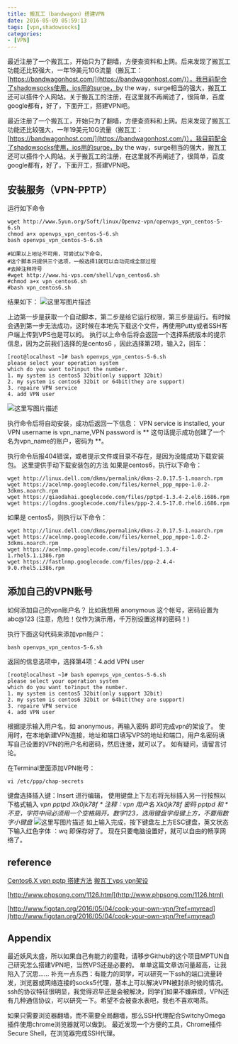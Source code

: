 ```yaml
---
title: 搬瓦工（bandwagon）搭建VPN
date: 2016-05-09 05:59:13
tags: [vpn,shadowsocks]
categories: 
- [VPN]
---
```

最近注册了一个搬瓦工，开始只为了翻墙，方便查资料和上网。后来发现了搬瓦工功能还比较强大，一年19美元10G流量（搬瓦工：[https://bandwagonhost.com/](https://bandwagonhost.com/)），我目前配合了shadowsocks使用，ios用的surge，by the way，surge相当的强大，搬瓦工还可以搭件个人网站。关于搬瓦工的注册，在这里就不再阐述了，很简单，百度google都有，好了，下面开工，搭建VPN吧。
<!--more-->


最近注册了一个搬瓦工，开始只为了翻墙，方便查资料和上网。后来发现了搬瓦工功能还比较强大，一年19美元10G流量（搬瓦工：[https://bandwagonhost.com/](https://bandwagonhost.com/)），我目前配合了shadowsocks使用，ios用的surge，by the way，surge相当的强大，搬瓦工还可以搭件个人网站。关于搬瓦工的注册，在这里就不再阐述了，很简单，百度google都有，好了，下面开工，搭建VPN吧。

安装服务（VPN-PPTP）
--------------
运行如下命令

```
wget http://www.5yun.org/Soft/linux/Openvz-vpn/openvps_vpn_centos-5-6.sh
chmod a+x openvps_vpn_centos-5-6.sh 
bash openvps_vpn_centos-5-6.sh

#如果以上地址不可用，可尝试以下命令，
#这个脚本只提供三个选项，一般选择1就可以自动完成全部过程
#去掉注释符号
#wget http://www.hi-vps.com/shell/vpn_centos6.sh
#chmod a+x vpn_centos6.sh
#bash vpn_centos6.sh
```
结果如下：
![这里写图片描述](http://img.blog.csdn.net/20160402163201595)

上边第一步是获取一个自动脚本，第二步是给它运行权限，第三步是运行。有时候会遇到第一步无法成功，这时候在本地先下载这个文件，再使用Putty或者SSH客户端上传到VPS也是可以的。 
执行以上命令后将会返回一个选择系统版本的提示信息，因为之前我们选择的是centos6 ，因此选择第2项，输入2，回车：

```
[root@localhost ~]# bash openvps_vpn_centos-5-6.sh
please select your operation system
which do you want to?input the number.
1. my system is centos5 32bit(only support 32bit)
2. my system is centos6 32bit or 64bit(they are support)
3. repaire VPN service
4. add VPN user
```

![这里写图片描述](http://img.blog.csdn.net/20160402163645159)

执行命令后将自动安装，成功后返回一下信息： 
VPN service is installed, your VPN username is vpn_name,VPN password is ** 
这句话提示成功创建了一个名为vpn_name的账户，密码为 **。

执行命令后报404错误，或者提示文件或目录不存在，是因为没能成功下载安装包。 
这里提供手动下载安装包的方法 
如果是centos6，执行以下命令：

```
wget http://linux.dell.com/dkms/permalink/dkms-2.0.17.5-1.noarch.rpm
wget https://acelnmp.googlecode.com/files/kernel_ppp_mppe-1.0.2-3dkms.noarch.rpm
wget https://qiaodahai.googlecode.com/files/pptpd-1.3.4-2.el6.i686.rpm
wget https://logdns.googlecode.com/files/ppp-2.4.5-17.0.rhel6.i686.rpm
```
如果是 centos5，则执行以下命令：

```
wget http://linux.dell.com/dkms/permalink/dkms-2.0.17.5-1.noarch.rpm
wget https://acelnmp.googlecode.com/files/kernel_ppp_mppe-1.0.2-3dkms.noarch.rpm
wget https://acelnmp.googlecode.com/files/pptpd-1.3.4-1.rhel5.1.i386.rpm
wget https://fastlnmp.googlecode.com/files/ppp-2.4.4-9.0.rhel5.i386.rpm
```

添加自己的VPN账号
----------
如何添加自己的vpn账户名？ 比如我想用 anonymous 这个帐号，密码设置为 abc@123 (注意，危险！仅作为演示用，千万别设置这样的密码！)

执行下面这句代码来添加vpn账户： 

```
bash openvps_vpn_centos-5-6.sh 
```
返回的信息选项中，选择第4项：4.add VPN user 
```
[root@localhost ~]# bash openvps_vpn_centos-5-6.sh
please select your operation system
which do you want to?input the number.
1. my system is centos5 32bit(only support 32bit)
2. my system is centos6 32bit or 64bit(they are support)
3. repaire VPN service
4. add VPN user

```
根据提示输入用户名，如 anonymous，再输入密码 即可完成vpn的架设了。 
使用时，在本地新建VPN连接，地址和端口填写VPS的地址和端口，用户名密码填写自己设置的VPN的用户名和密码，然后连接，就可以了。 
如有疑问，请留言讨论。

在Terminal里面添加VPN帐号：

```
vi /etc/ppp/chap-secrets
```
键盘选择插入键：Insert 进行编辑， 使用键盘上下左右将光标插入另一行按照以下格式输入
*vpn pptpd Xk0jk78f *
注释：vpn  用户名
Xk0jk78f   密码
pptpd 和 * 不变，字符中间必须用一个空格隔开。数字123，选用键盘字母键上方，不要用数字小键盘*
![这里写图片描述](http://img.blog.csdn.net/20160402170911906)
如上输入完成，按下键盘左上方ESC键盘，英文状态下输入红色字体  ：wq     即保存好了。
现在只要电脑设置好，就可以自由的畅享网络了。

reference
---------
[Centos6.X vpn pptp 搭建方法](http://www.jjhr.net/2013/12/centos6-x-vpn-pptp-build-method/) 
[搬瓦工vps vpn架设](http://www.phpsong.com/1.html)

[http://www.phpsong.com/1126.html](http://www.phpsong.com/1126.html)

[http://www.figotan.org/2016/05/04/cook-your-own-vpn/?ref=myread](http://www.figotan.org/2016/05/04/cook-your-own-vpn/?ref=myread)


Appendix
--------
最近妖风太盛，所以如果自己有能力的童鞋，请移步Github的这个项目MPTUN自己研究怎么搭建VPN吧，当然VPS还是必要的。 
单单这篇文章访问量超高，让我陷入了沉思…… 
补充一点东西：有能力的同学，可以研究一下ssh的端口流量转发，浏览器或网络连接的socks5代理，基本上可以解决VPN被封杀时候的情况。ssh的协议特征很明显，我觉得迟早还是会被解决，同学们如果不嫌麻烦，VPN还有几种通信协议，可以研究一下。希望不会被查水表吧，我也不喜欢喝茶。

如果只需要浏览器翻墙，而不需要全局翻墙，那么SSH代理配合SwitchyOmega插件使用chrome浏览器就可以做到。 
最近发现一个方便的工具，Chrome插件Secure Shell，在浏览器完成SSH代理。
